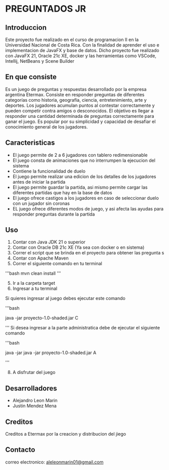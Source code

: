 # PREGUNTADOS JR

## Introduccion

Este proyecto fue realizado en el curso de programacion II 
en la Universidad Nacional de Costa Rica. Con la finalidad de
aprender el uso e implementacion de JavaFX y base de datos.
Dicho proyecto fue realizado con JavaFX 21, Oracle 21c XE, docker 
y las herramientas como VSCode, Intellij, NetBeans y Scene Builder

## En que consiste

Es un juego de preguntas y respuestas desarrollado por la empresa argentina Etermax. Consiste en responder preguntas de diferentes categorías como historia, geografía, ciencia, entretenimiento, arte y deportes. Los jugadores acumulan puntos al contestar correctamente y pueden competir contra amigos o desconocidos. El objetivo es llegar a responder una cantidad determinada de preguntas correctamente para ganar el juego. Es popular por su simplicidad y capacidad de desafiar el conocimiento general de los jugadores.

## Caracteristicas 

- El juego permite de 2 a 6 jugadores con tablero redimensionable 
- El juego consta de animaciones que no interrumpen la ejecucion del sistema 
- Contiene la funcionalidad de duelo 
- El juego permite realizar una edicion de los detalles de los jugadores antes de iniciar la partida 
- El juego permite guardar la partida, asi mismo permite cargar las diferentes partidas que hay en la base de datos 
- El juego ofrece castigos a los jugadores en caso de seleccionar duelo con un jugador sin coronas 
- EL juego ofrece diferentes modos de juego, y asi afecta las ayudas para responder preguntas durante la partida 

## Uso 

1. Contar con Java JDK 21 o superior 
2. Contar con Oracle DB 21c XE (Ya sea con docker o en sistema)
3. Correr el script que se brinda en el proyecto para obtener las pregunta s
4. Contar con Apache Maven 
5. Correr el siguiente comando en tu terminal 

'''bash 
mvn clean install 
'''

5. Ir a la carpeta target 
6. Ingresar a tu terminal 

Si quieres ingresar al juego debes ejecutar este comando

'''bash 

java -jar proyecto-1.0-shaded.jar C

'''
Si desea ingresar a la parte administratica debe de ejecutar el siguiente comando 

'''bash 

java -jar java -jar proyecto-1.0-shaded.jar A

'''

8. A disfrutar del juego 


## Desarrolladores

- Alejandro Leon Marin 
- Justin Mendez Mena 

## Creditos 

Creditos a Etermax por la creacion y distribucion del jiego 

## Contacto 

correo electronico: aleleonmarin01@gmail.com